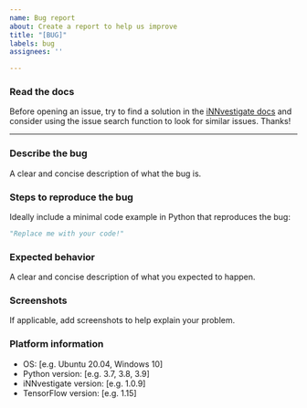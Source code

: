 ```yaml
---
name: Bug report
about: Create a report to help us improve
title: "[BUG]"
labels: bug
assignees: ''

---
```


### Read the docs
Before opening an issue, try to find a solution in the [iNNvestigate docs](https://innvestigate.readthedocs.io/en/latest/) and consider using the issue search function to look for similar issues. Thanks!
___

### Describe the bug
A clear and concise description of what the bug is.

### Steps to reproduce the bug
Ideally include a minimal code example in Python that reproduces the bug:

```python
"Replace me with your code!"
```

### Expected behavior
A clear and concise description of what you expected to happen.

### Screenshots
If applicable, add screenshots to help explain your problem.

### Platform information
 - OS: [e.g. Ubuntu 20.04, Windows 10]
 - Python version: [e.g. 3.7, 3.8, 3.9]
 - iNNvestigate version: [e.g. 1.0.9]
 - TensorFlow version: [e.g. 1.15]
